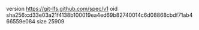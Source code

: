 version https://git-lfs.github.com/spec/v1
oid sha256:cd33e03a21f4138b100019ea4ed69b82740014c6d08868cbdf71ab466559e084
size 25909
